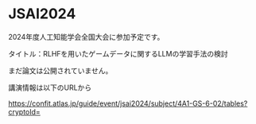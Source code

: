# JSAI2024

<p>2024年度人工知能学会全国大会に参加予定です。</p>
<p>タイトル：RLHFを用いたゲームデータに関するLLMの学習手法の検討</p>
<p>まだ論文は公開されていません。</p>
<p>講演情報は以下のURLから</p>
<a href="https://confit.atlas.jp/guide/event/jsai2024/subject/4A1-GS-6-02/tables?cryptoId=">https://confit.atlas.jp/guide/event/jsai2024/subject/4A1-GS-6-02/tables?cryptoId=</a>
